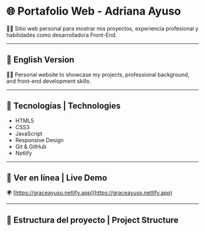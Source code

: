 # 🌐 Portafolio Web - Adriana Ayuso

👩‍💻 Sitio web personal para mostrar mis proyectos, experiencia profesional y habilidades como desarrolladora Front-End.

---

## 📄 English Version

👩‍💻 Personal website to showcase my projects, professional background, and front-end development skills.

---

## 🧰 Tecnologías | Technologies

- HTML5  
- CSS3  
- JavaScript  
- Responsive Design  
- Git & GitHub  
- Netlify

---

## 🚀 Ver en línea | Live Demo

🌍 [https://graceayuso.netlify.app](https://graceayuso.netlify.app)  

---

## 📂 Estructura del proyecto | Project Structure

